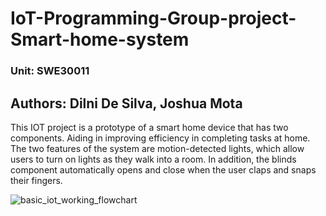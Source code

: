 # IoT-Programming-Group-project-Smart-home-system
### Unit: SWE30011
## Authors: Dilni De Silva, Joshua Mota

This IOT project is a prototype of a smart home device that has two components. Aiding in improving efficiency in completing tasks at home.  The two features of the system are motion-detected lights, which allow users to turn on lights as they walk into a room. In addition, the blinds component automatically opens and close when the user claps and snaps their fingers.


![basic_iot_working_flowchart](https://github.com/Dilni-DS113/IoT-Programming-Group-project-Smart-home-system/assets/103235133/fe524ba9-7fee-4da9-8f84-5b0eac6fbe10)
